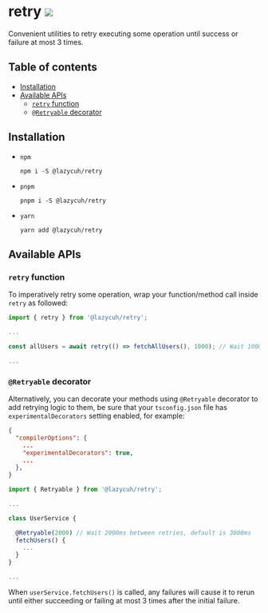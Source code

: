 # retry [![](https://circleci.com/gh/lazycuh/retry.svg?style=svg&logo=appveyor)](https://app.circleci.com/pipelines/github/lazycuh/retry?branch=main)

Convenient utilities to retry executing some operation until success or failure at most 3 times.

## Table of contents

<!-- toc -->

- [Installation](#installation)
- [Available APIs](#available-apis)
  - [`retry` function](#retry-function)
  - [`@Retryable` decorator](#retryable-decorator)

<!-- tocstop -->

## Installation

- `npm`

  ```
  npm i -S @lazycuh/retry
  ```

- `pnpm`

  ```
  pnpm i -S @lazycuh/retry
  ```

- `yarn`

  ```
  yarn add @lazycuh/retry
  ```

## Available APIs

### `retry` function

To imperatively retry some operation, wrap your function/method call inside `retry` as followed:

```ts
import { retry } from '@lazycuh/retry';

...

const allUsers = await retry(() => fetchAllUsers(), 1000); // Wait 1000ms between retries, default is 3000ms

...
```

### `@Retryable` decorator

Alternatively, you can decorate your methods using `@Retryable` decorator to add retrying logic to them, be sure that your `tsconfig.json` file has `experimentalDecorators` setting enabled, for example:

```json
{
  "compilerOptions": {
    ...
    "experimentalDecorators": true,
    ...
  },
}
```

```ts
import { Retryable } from '@lazycuh/retry';

...

class UserService {

  @Retryable(2000) // Wait 2000ms between retries, default is 3000ms
  fetchUsers() {
    ...
  }
}

...
```

When `userService.fetchUsers()` is called, any failures will cause it to rerun until either succeeding or failing at most 3 times after the initial failure.
